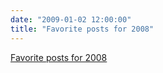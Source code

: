 ```yaml
---
date: "2009-01-02 12:00:00"
title: "Favorite posts for 2008"
---
```


[Favorite posts for 2008](/lemire/blog/2009/01-02-favorite-posts-for-2008)

